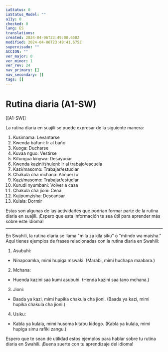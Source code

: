 ```yaml
---
iaStatus: 0
iaStatus_Model: ""
a11y: 0
checked: 0
lang: ES
translations: 
created: 2024-04-06T23:49:00.658Z
modified: 2024-04-06T23:49:41.675Z
supervisado: ""
ACCION: ""
ver_major: 0
ver_minor: 1
ver_rev: 24
nav_primary: []
nav_secondary: []
tags: []
---
```

# Rutina diaria (A1-SW)

[[A1-SW]]

La rutina diaria en suajili se puede expresar de la siguiente manera:

1. Kusimama: Levantarse
2. Kwenda bafuni: Ir al baño
3. Kuoga: Ducharse
4. Kuvaa nguo: Vestirse
5. Kifungua kinywa: Desayunar
6. Kwenda kazini/shuleni: Ir al trabajo/escuela
7. Kazi/masomo: Trabajar/estudiar
8. Chakula cha mchana: Almuerzo
9. Kazi/masomo: Trabajar/estudiar
10. Kurudi nyumbani: Volver a casa
11. Chakula cha jioni: Cena
12. Kujipumzisha: Descansar
13. Kulala: Dormir

Estas son algunas de las actividades que podrían formar parte de la rutina diaria en suajili. ¡Espero que esta información te sea útil para aprender más sobre este idioma!
 
---

En Swahili, la rutina diaria se llama "mila za kila siku" o "mtindo wa maisha." Aquí tienes ejemplos de frases relacionadas con la rutina diaria en Swahili:

1. Asubuhi:
- Ninapoamka, mimi hupiga mswaki.
(Marabi, mimi huchapa maabara.)

2. Mchana:
- Huenda kazini saa kumi asubuhi.
(Henda kazini saa tano mchana.)

3. Jioni:
- Baada ya kazi, mimi hupika chakula cha jioni.
(Baada ya kazi, mimi hupika chakula cha jioni.)

4. Usiku:
- Kabla ya kulala, mimi husoma kitabu kidogo.
(Kabla ya kulala, mimi hupiga simu rafiki zangu.)

Espero que te sean de utilidad estos ejemplos para hablar sobre tu rutina diaria en Swahili. ¡Buena suerte con tu aprendizaje del idioma!
